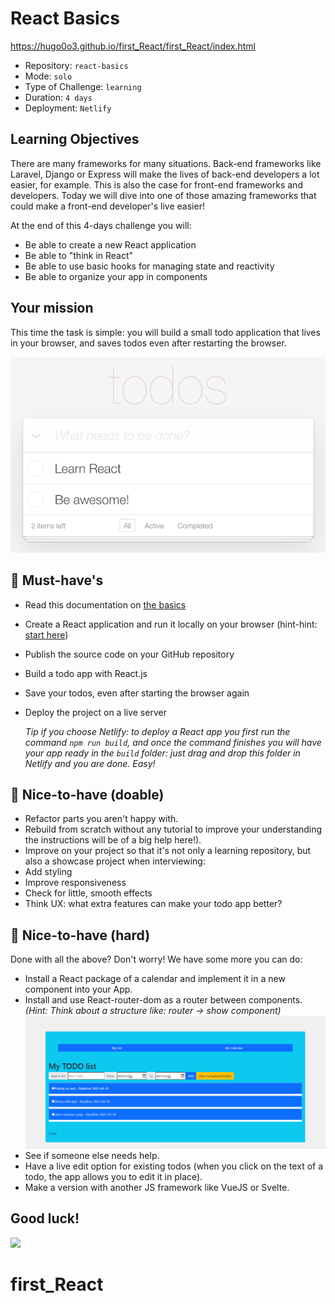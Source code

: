 # React Basics

https://hugo0o3.github.io/first_React/first_React/index.html

- Repository: `react-basics`
- Mode: `solo`
- Type of Challenge: `learning`
- Duration: `4 days`
- Deployment: `Netlify`

## Learning Objectives

There are many frameworks for many situations. Back-end frameworks like Laravel, Django or Express will make the lives of back-end developers a lot easier, for example. This is also the case for front-end frameworks and developers. Today we will dive into one of those amazing frameworks that could make a front-end developer's live easier!

At the end of this 4-days challenge you will:

- Be able to create a new React application
- Be able to "think in React"
- Be able to use basic hooks for managing state and reactivity
- Be able to organize your app in components

## Your mission

This time the task is simple: you will build a small todo application that lives in your browser, and saves todos even after restarting the browser.

![](images/todos.png)

## 🌱 Must-have's

- Read this documentation on [the basics](0.The-Basics/README.md)
- Create a React application and run it locally on your browser (hint-hint: [start here](1.Getting-Started/README.md))
- Publish the source code on your GitHub repository
- Build a todo app with React.js
- Save your todos, even after starting the browser again
- Deploy the project on a live server

  _Tip if you choose Netlify: to deploy a React app you first run the command `npm run build`, and once the command finishes you will have your app ready in the `build` folder: just drag and drop this folder in Netlify and you are done. Easy!_

## 🌼 Nice-to-have (doable)

- Refactor parts you aren't happy with.
- Rebuild from scratch without any tutorial to improve your understanding the instructions will be of a big help here!).
- Improve on your project so that it's not only a learning repository, but also a showcase project when interviewing:
- Add styling
- Improve responsiveness
- Check for little, smooth effects
- Think UX: what extra features can make your todo app better?

## 🌳 Nice-to-have (hard)

Done with all the above? Don't worry! We have some more you can do:

- Install a React package of a calendar and implement it in a new component into your App.
- Install and use React-router-dom as a router between components. _(Hint: Think about a structure like: router -> show component)_
  ![](images/Router.gif)
- See if someone else needs help.
- Have a live edit option for existing todos (when you click on the text of a todo, the app allows you to edit it in place).
- Make a version with another JS framework like VueJS or Svelte.

## Good luck!

![](images/todo.gif)
# first_React
